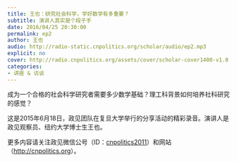 ```yaml
---
title: 王也：研究社会科学，学好数学有多重要？
subtitle: 演讲人其实是个段子手
date: 2016/04/25 20:30:00
permalink: ep2
author: 王也
audio: http://radio-static.cnpolitics.org/scholar/audio/ep2.mp3
explicit: no
cover: http://radio.cnpolitics.org/assets/cover/scholar-cover1400-v1.0.jpg
categories:
- 讲座 & 访谈
---
```


成为一个合格的社会科学研究者需要多少数学基础？理工科背景如何培养社科研究的感觉？

这是2015年6月18日，政见团队在复旦大学举行的分享活动的精彩录音。演讲人是政见观察员、纽约大学博士生王也。

更多内容请关注政见微信公号（ID：[cnpolitics2011](http://open.weixin.qq.com/qr/code/?username=cnpolitics2011)）和网站（<http://cnpolitics.org>）。
